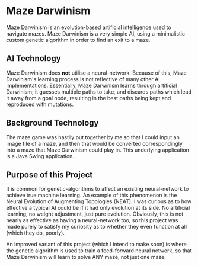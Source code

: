 # Maze Darwinism

Maze Darwinism is an evolution-based artificial intelligence used to navigate mazes. Maze Darwinism is a very simple AI, using a minimalistic custom genetic algorithm in order to find an exit to a maze.

## AI Technology
Maze Darwinism does **not** utilise a neural-network. Because of this, Maze Darwinism's learning process is not reflective of many other AI implementations. Essentially, Maze Darwinism learns through artificial Darwinism; it guesses multiple paths to take, and discards paths which lead it away from a goal node, resulting in the best paths being kept and reproduced with mutations.

## Background Technology
The maze game was hastily put together by me so that I could input an image file of a maze, and then that would be converted correspondingly into a maze that Maze Darwinism could play in. This underlying application is a Java Swing application.

## Purpose of this Project
It is common for genetic-algorithms to affect an existing neural-network to achieve true machine learning. An example of this phenomenon is the Neural Evolution of Augmenting Topologies (NEAT). I was curious as to how effective a typical AI could be if it had only evolution at its side. No artificial learning, no weight adjustment, just pure evolution. Obviously, this is not nearly as effective as having a neural-network too, so this project was made purely to satisfy my curiosity as to whether they even function at all (which they do, poorly).

An improved variant of this project (which I intend to make soon) is where the genetic algorithm is used to train a feed-forward neural network, so that Maze Darwinism will learn to solve ANY maze, not just one maze.